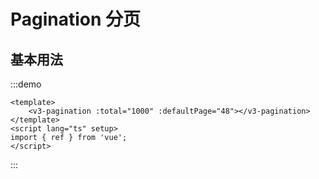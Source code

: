 # Pagination 分页

## 基本用法

:::demo

```vue
<template>
	<v3-pagination :total="1000" :defaultPage="48"></v3-pagination>
</template>
<script lang="ts" setup>
import { ref } from 'vue';
</script>
```

:::
